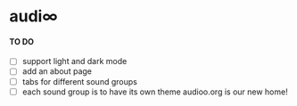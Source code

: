 # audi∞
#### TO DO
- [ ] support light and dark mode
- [ ] add an about page
- [ ] tabs for different sound groups
- [ ] each sound group is to have its own theme
audioo.org is our new home!
